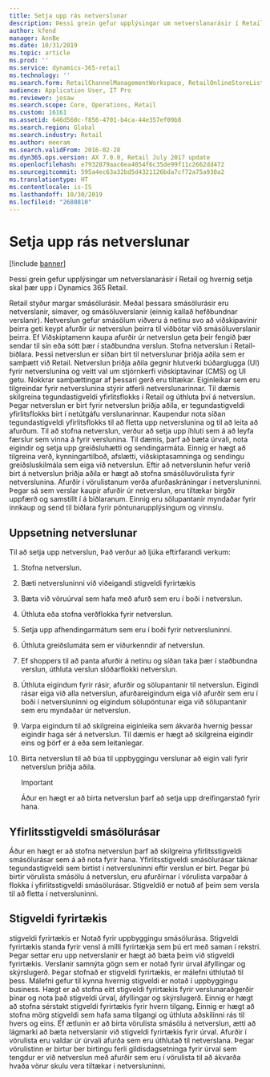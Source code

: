 ```yaml
---
title: Setja upp rás netverslunar
description: Þessi grein gefur upplýsingar um netverslanarásir í Retail og hvernig setja skal þær upp í Dynamics 365 Retail.
author: kfend
manager: AnnBe
ms.date: 10/31/2019
ms.topic: article
ms.prod: ''
ms.service: dynamics-365-retail
ms.technology: ''
ms.search.form: RetailChannelManagementWorkspace, RetailOnlineStoreList
audience: Application User, IT Pro
ms.reviewer: josaw
ms.search.scope: Core, Operations, Retail
ms.custom: 16161
ms.assetid: 646d560c-f856-4701-b4ca-44e357ef09b8
ms.search.region: Global
ms.search.industry: Retail
ms.author: meeram
ms.search.validFrom: 2016-02-28
ms.dyn365.ops.version: AX 7.0.0, Retail July 2017 update
ms.openlocfilehash: e7932879aac6ea4054f6c35de99f11c2662dd472
ms.sourcegitcommit: 595a4ec63a32bd5d4321126bda7cf72a75a930a2
ms.translationtype: HT
ms.contentlocale: is-IS
ms.lasthandoff: 10/30/2019
ms.locfileid: "2688810"
---
```

# <a name="set-up-an-online-store-channel"></a>Setja upp rás netverslunar

[!include [banner](includes/banner.md)]

Þessi grein gefur upplýsingar um netverslanarásir í Retail og hvernig setja skal þær upp í Dynamics 365 Retail.

Retail styður margar smásölurásir. Meðal þessara smásölurásir eru netverslanir, símaver, og smásöluverslanir (einnig kallað hefðbundnar verslanir). Netverslun gefur smásölum viðveru á netinu svo að viðskipavinir þeirra geti keypt afurðir úr netverslun þeirra til viðbótar við smásöluverslanir þeirra. Ef Viðskiptamenn kaupa afurðir úr netverslun geta þeir fengið þær sendar til sín eða sótt þær í staðbundna verslun. Stofna netverslun í Retail-biðlara. Þessi netverslun er síðan birt til netverslunar þriðja aðila sem er samþætt við Retail. Netverslun þriðja aðila gegnir hlutverki búðarglugga (UI) fyrir netverslunina og veitt val um stjórnkerfi viðskiptavinar (CMS) og UI getu. Nokkrar samþættingar af þessari gerð eru tiltækar. Eiginleikar sem eru tilgreindar fyrir netverslunina stýrir atferli netverslunarinnar. Til dæmis skilgreina tegundastigveldi yfirlitsflokks í Retail og úthluta því á netverslun. Þegar netverslun er birt fyrir netverslun þriðja aðila, er tegundastigveldi yfirlitsflokks birt í netútgáfu verslunarinnar. Kaupendur nota síðan tegundastigveldi yfirlitsflokks til að fletta upp netverslunina og til að leita að afurðum. Til að stofna netverslun, verður að setja upp íhluti sem á að leyfa færslur sem vinna á fyrir verslunina. Til dæmis, þarf að bæta úrvali, nota eigindir og setja upp greiðsluhætti og sendingarmáta. Einnig er hægt að tilgreina verð, kynningartilboð, afslætti, viðskiptasamninga og sendingu greiðsluskilmála sem eiga við netverslun. Eftir að netverslunin hefur verið birt á netverslun þriðja aðila er hægt að stofna smásöluvörulista fyrir netverslunina. Afurðir í vörulistanum verða afurðaskráningar í netversluninni. Þegar sá sem verslar kaupir afurðir úr netverslun, eru tiltækar birgðir uppfærð og samstillt í á biðlaranum. Einnig eru sölupantanir myndaðar fyrir innkaup og send til biðlara fyrir pöntunarupplýsingum og vinnslu.

## <a name="set-up-an-online-store"></a>Uppsetning netverslunar

Til að setja upp netverslun, Það verður að ljúka eftirfarandi verkum:

1. Stofna netverslun.
2. Bæti netversluninni við viðeigandi stigveldi fyrirtækis
3. Bæta við vöruúrval sem hafa með afurð sem eru í boði í netverslun.
4. Úthluta eða stofna verðflokka fyrir netverslun.
5. Setja upp afhendingarmátum sem eru í boði fyrir netversluninni.
6. Úthluta greiðslumáta sem er viðurkenndir af netverslun.
7. Ef shoppers til að panta afurðir á netinu og síðan taka þær í staðbundna verslun, úthluta verslun slóðarflokki netverslun.
8. Úthluta eigindum fyrir rásir, afurðir og sölupantanir til netverslun. Eigindi rásar eiga við alla netverslun, afurðareigindum eiga við afurðir sem eru í boði í netversluninni og eigindum sölupöntunar eiga við sölupantanir sem eru myndaðar úr netverslun.
9. Varpa eigindum til að skilgreina eiginleika sem ákvarða hvernig þessar eigindir haga sér á netverslun. Til dæmis er hægt að skilgreina eigindir eins og þörf er á eða sem leitanlegar.
10. Birta netverslun til að búa til uppbyggingu verslunar að eigin vali fyrir netverslun þriðja aðila.

    > [!IMPORTANT]
    > Áður en hægt er að birta netverslun þarf að setja upp dreifingarstað fyrir hana.

## <a name="retail-channel-navigation-hierarchies"></a>Yfirlitsstigveldi smásölurásar

Áður en hægt er að stofna netverslun þarf að skilgreina yfirlitsstigveldi smásölurásar sem á að nota fyrir hana. Yfirlitsstigveldi smásölurásar táknar tegundastigveldi sem birtist í netversluninni eftir verslun er birt. Þegar þú birtir vörulista smásölu á netverslun, eru afurðirnar í vörulista varpaðar á flokka í yfirlitsstigveldi smásölurásar. Stigveldið er notuð af þeim sem versla til að fletta í netversluninni.

## <a name="organization-hierarchies"></a>Stigveldi fyrirtækis

stigveldi fyrirtækis er Notað fyrir uppbyggingu smásölurása. Stigveldi fyrirtækis standa fyrir vensl á milli fyrirtækja sem þú ert með saman í rekstri. Þegar settar eru upp netverslanir er hægt að bæta þeim við stigveldi fyrirtækis. Verslanir samnýta gögn sem er notað fyrir úrval áfyllingar og skýrslugerð. Þegar stofnað er stigveldi fyrirtækis, er málefni úthlutað til þess. Málefni gefur til kynna hvernig stigveldi er notað í uppbyggingu business. Hægt er að stofna eitt stigveldi fyrirtækis fyrir verslunaraðgerðir þínar og nota það stigveldi úrval, áfyllingar og skýrslugerð. Einnig er hægt að stofna sérstakt stigveldi fyrirtækis fyrir hvern tilgang. Einnig er hægt að stofna mörg stigveldi sem hafa sama tilgangi og úthluta aðskilinni rás til hvers og eins. Ef ætlunin er að birta vörulista smásölu á netverslun, ætti að lágmarki að bæta netverslanir við stigveldi fyrirtækis fyrir úrval. Afurðir í vörulista eru valdar úr úrvali afurða sem eru úthlutað til netverslana. Þegar vörulistinn er birtur ber birtingu ferli gildisdagsetninga fyrir úrval sem tengdur er við netverslun með afurðir sem eru í vörulista til að ákvarða hvaða vörur skulu vera tiltækar í netversluninni.
